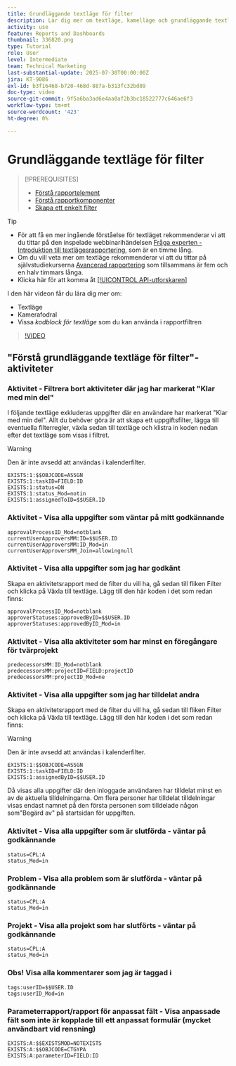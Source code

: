 ```yaml
---
title: Grundläggande textläge för filter
description: Lär dig mer om textläge, kamelläge och grundläggande textläge som du kan använda i rapportfilter i Workfront.
activity: use
feature: Reports and Dashboards
thumbnail: 336820.png
type: Tutorial
role: User
level: Intermediate
team: Technical Marketing
last-substantial-update: 2025-07-30T00:00:00Z
jira: KT-9086
exl-id: b3f16468-b720-468d-887a-b313fc32bd89
doc-type: video
source-git-commit: 9f5a6ba3ad6e4aa0af2b3bc18522777c646ae6f3
workflow-type: tm+mt
source-wordcount: '423'
ht-degree: 0%

---
```


# Grundläggande textläge för filter

>[!PREREQUISITES]
>
>* [Förstå rapportelement](https://experienceleague.adobe.com/docs/workfront-learn/tutorials-workfront/reporting/basic-reporting/reporting-elements.html?lang=sv-SE)
>* [Förstå rapportkomponenter](https://experienceleague.adobe.com/docs/workfront-learn/tutorials-workfront/reporting/basic-reporting/reporting-components.html?lang=sv-SE)
>* [Skapa ett enkelt filter](https://experienceleague.adobe.com/docs/workfront-learn/tutorials-workfront/reporting/intermediate-reporting/basic-text-mode-for-filters.html?lang=sv-SE)


>[!TIP]
>
>* För att få en mer ingående förståelse för textläget rekommenderar vi att du tittar på den inspelade webbinarihändelsen [Fråga experten - Introduktion till textlägesrapportering](https://experienceleague.adobe.com/sv/docs/events/classics/reporting-and-dashboards/introduction-to-text-mode-reporting), som är en timme lång.
>* Om du vill veta mer om textläge rekommenderar vi att du tittar på självstudiekurserna [Avancerad rapportering](https://experienceleague.adobe.com/docs/workfront-learn/tutorials-workfront/reporting/advanced-reporting/welcome-to-advanced-reporting.html?lang=sv-SE) som tillsammans är fem och en halv timmars långa.
>* Klicka här för att komma åt [[!UICONTROL API-utforskaren]](https://developer.adobe.com/workfront/api-explorer/)


I den här videon får du lära dig mer om:

* Textläge
* Kamerafodral
* Vissa _kodblock för textläge_ som du kan använda i rapportfiltren

>[!VIDEO](https://video.tv.adobe.com/v/3470327/?quality=12&learn=on&captions=swe)

## &quot;Förstå grundläggande textläge för filter&quot;-aktiviteter


### Aktivitet - Filtrera bort aktiviteter där jag har markerat &quot;Klar med min del&quot;

I följande textläge exkluderas uppgifter där en användare har markerat &quot;Klar med min del&quot;. Allt du behöver göra är att skapa ett uppgiftsfilter, lägga till eventuella filterregler, växla sedan till textläge och klistra in koden nedan efter det textläge som visas i filtret.


>[!WARNING]
>
> Den är inte avsedd att användas i kalenderfilter.

```
EXISTS:1:$$OBJCODE=ASSGN  
EXISTS:1:taskID=FIELD:ID  
EXISTS:1:status=DN  
EXISTS:1:status_Mod=notin  
EXISTS:1:assignedToID=$$USER.ID 
```

### Aktivitet - Visa alla uppgifter som väntar på mitt godkännande

```
approvalProcessID_Mod=notblank
currentUserApproversMM:ID=$$USER.ID
currentUserApproversMM:ID_Mod=in
currentUserApproversMM_Join=allowingnull
```

### Aktivitet - Visa alla uppgifter som jag har godkänt

Skapa en aktivitetsrapport med de filter du vill ha, gå sedan till fliken Filter och klicka på Växla till textläge. Lägg till den här koden i det som redan finns:

```
approvalProcessID_Mod=notblank
approverStatuses:approvedByID=$$USER.ID
approverStatuses:approvedByID_Mod=in
```

### Aktivitet - Visa alla aktiviteter som har minst en föregångare för tvärprojekt

```
predecessorsMM:ID_Mod=notblank
predecessorsMM:projectID=FIELD:projectID
predecessorsMM:projectID_Mod=ne
```

### Aktivitet - Visa alla uppgifter som jag har tilldelat andra

Skapa en aktivitetsrapport med de filter du vill ha, gå sedan till fliken Filter och klicka på Växla till textläge. Lägg till den här koden i det som redan finns:

>[!WARNING]
> 
> Den är inte avsedd att användas i kalenderfilter.

```
EXISTS:1:$$OBJCODE=ASSGN
EXISTS:1:taskID=FIELD:ID
EXISTS:1:assignedByID=$$USER.ID
```

Då visas alla uppgifter där den inloggade användaren har tilldelat minst en av de aktuella tilldelningarna. Om flera personer har tilldelat tilldelningar visas endast namnet på den första personen som tilldelade någon som&quot;Begärd av&quot; på startsidan för uppgiften.

### Aktivitet - Visa alla uppgifter som är slutförda - väntar på godkännande

```
status=CPL:A
status_Mod=in
```


### Problem - Visa alla problem som är slutförda - väntar på godkännande

```
status=CPL:A
status_Mod=in
```


### Projekt - Visa alla projekt som har slutförts - väntar på godkännande

```
status=CPL:A
status_Mod=in
```


### Obs! Visa alla kommentarer som jag är taggad i

```
tags:userID=$$USER.ID
tags:userID_Mod=in
```


### Parameterrapport/rapport för anpassat fält - Visa anpassade fält som inte är kopplade till ett anpassat formulär (mycket användbart vid rensning)

```
EXISTS:A:$$EXISTSMOD=NOTEXISTS
EXISTS:A:$$OBJCODE=CTGYPA
EXISTS:A:parameterID=FIELD:ID
```
